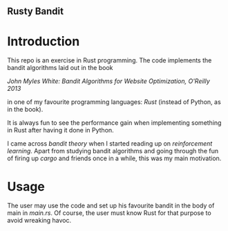 ## Rusty Bandit

# Introduction

This repo is an exercise in Rust programming. The code implements the 
bandit algorithms laid out in the book

*John Myles White: Bandit Algorithms for Website Optimization, O'Reilly 2013*

in one of my favourite programming languages: *Rust* (instead of Python, as in the book).

It is always fun to see the performance gain when implementing something in Rust after
having it done in Python.

I came across *bandit theory* when I started reading up on *reinforcement learning*.
Apart from studying bandit algorithms and going through the fun of firing up *cargo* 
and friends once in a while, this was my main motivation.

# Usage

The user may use the code and set up his favourite bandit in the body of main in *main.rs*. 
Of course, the user must know Rust for that purpose to avoid wreaking havoc.
